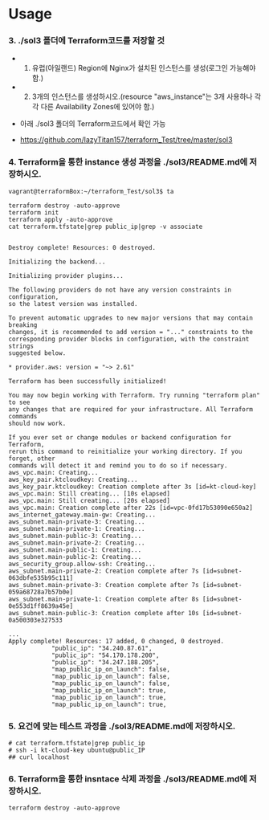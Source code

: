 # Usage
### 3. ./sol3 폴더에 Terraform코드를 저장할 것
* 1. 유럽(아일랜드) Region에 Nginx가 설치된 인스턴스를 생성(로그인 가능해야 함.)
* 2. 3개의 인스턴스를 생성하시오.(resource "aws_instance"는 3개 사용하나 각각 다른 Availability Zones에 있어야 함.)
- 아래 ./sol3 폴더의 Terraform코드에서 확인 가능
 + https://github.com/lazyTitan157/terraform_Test/tree/master/sol3

### 4. Terraform을 통한 instance 생성 과정을 ./sol3/README.md에 저장하시오.
```
vagrant@terraformBox:~/terraform_Test/sol3$ ta

terraform destroy -auto-approve
terraform init
terraform apply -auto-approve
cat terraform.tfstate|grep public_ip|grep -v associate


Destroy complete! Resources: 0 destroyed.

Initializing the backend...

Initializing provider plugins...

The following providers do not have any version constraints in configuration,
so the latest version was installed.

To prevent automatic upgrades to new major versions that may contain breaking
changes, it is recommended to add version = "..." constraints to the
corresponding provider blocks in configuration, with the constraint strings
suggested below.

* provider.aws: version = "~> 2.61"

Terraform has been successfully initialized!

You may now begin working with Terraform. Try running "terraform plan" to see
any changes that are required for your infrastructure. All Terraform commands
should now work.

If you ever set or change modules or backend configuration for Terraform,
rerun this command to reinitialize your working directory. If you forget, other
commands will detect it and remind you to do so if necessary.
aws_vpc.main: Creating...
aws_key_pair.ktcloudkey: Creating...
aws_key_pair.ktcloudkey: Creation complete after 3s [id=kt-cloud-key]
aws_vpc.main: Still creating... [10s elapsed]
aws_vpc.main: Still creating... [20s elapsed]
aws_vpc.main: Creation complete after 22s [id=vpc-0fd17b53090e650a2]
aws_internet_gateway.main-gw: Creating...
aws_subnet.main-private-3: Creating...
aws_subnet.main-private-1: Creating...
aws_subnet.main-public-3: Creating...
aws_subnet.main-private-2: Creating...
aws_subnet.main-public-1: Creating...
aws_subnet.main-public-2: Creating...
aws_security_group.allow-ssh: Creating...
aws_subnet.main-private-2: Creation complete after 7s [id=subnet-063dbfe535b95c111]
aws_subnet.main-private-3: Creation complete after 7s [id=subnet-059a68728a7b57b0e]
aws_subnet.main-private-1: Creation complete after 8s [id=subnet-0e553d1ff8639a45e]
aws_subnet.main-public-3: Creation complete after 10s [id=subnet-0a500303e327533

...
Apply complete! Resources: 17 added, 0 changed, 0 destroyed.
            "public_ip": "34.240.87.61",
            "public_ip": "54.170.178.200",
            "public_ip": "34.247.188.205",
            "map_public_ip_on_launch": false,
            "map_public_ip_on_launch": false,
            "map_public_ip_on_launch": false,
            "map_public_ip_on_launch": true,
            "map_public_ip_on_launch": true,
            "map_public_ip_on_launch": true,

```

### 5. 요건에 맞는 테스트 과정을 ./sol3/README.md에 저장하시오.
```
# cat terraform.tfstate|grep public_ip
# ssh -i kt-cloud-key ubuntu@public_IP
## curl localhost
```

### 6. Terraform을 통한 insntace 삭제 과정을 ./sol3/README.md에 저장하시오.
```
terraform destroy -auto-approve
```
